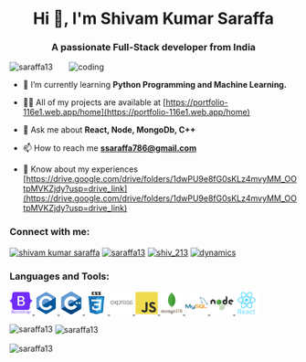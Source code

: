 
<h1 align="center">Hi 👋, I'm Shivam Kumar Saraffa</h1>
<h3 align="center">A passionate Full-Stack developer from India</h3>


<img align="right" alt="coding" width="400" src="https://user-images.githubusercontent.com/55389276/140866485-8fb1c876-9a8f-4d6a-98dc-08c4981eaf70.gif" ></img>

<p align="left"> <img src="https://komarev.com/ghpvc/?username=saraffa13&label=Profile%20views&color=0e75b6&style=flat" alt="saraffa13" /> </p>

- 🌱 I’m currently learning **Python Programming and Machine Learning.**

- 👨‍💻 All of my projects are available at [https://portfolio-116e1.web.app/home](https://portfolio-116e1.web.app/home)

- 💬 Ask me about **React, Node, MongoDb, C++**

- 📫 How to reach me **ssaraffa786@gmail.com**

- 📄 Know about my experiences [https://drive.google.com/drive/folders/1dwPU9e8fG0sKLz4mvyMM_OOtpMVKZjdy?usp=drive_link](https://drive.google.com/drive/folders/1dwPU9e8fG0sKLz4mvyMM_OOtpMVKZjdy?usp=drive_link)

<h3 align="left">Connect with me:</h3>
<p align="left">
<a href="https://linkedin.com/in/shivam kumar saraffa" target="blank"><img align="center" src="https://raw.githubusercontent.com/rahuldkjain/github-profile-readme-generator/master/src/images/icons/Social/linked-in-alt.svg" alt="shivam kumar saraffa" height="30" width="40" /></a>
<a href="https://instagram.com/saraffa13" target="blank"><img align="center" src="https://raw.githubusercontent.com/rahuldkjain/github-profile-readme-generator/master/src/images/icons/Social/instagram.svg" alt="saraffa13" height="30" width="40" /></a>
<a href="https://codeforces.com/profile/shiv13" target="blank"><img align="center" src="https://cdn.jsdelivr.net/npm/simple-icons@3.1.0/icons/codechef.svg" alt="shiv_213" height="30" width="40" /></a>
<a href="https://auth.geeksforgeeks.org/user/dynamics" target="blank"><img align="center" src="https://raw.githubusercontent.com/rahuldkjain/github-profile-readme-generator/master/src/images/icons/Social/geeks-for-geeks.svg" alt="dynamics" height="30" width="40" /></a>
</p>

<h3 align="left">Languages and Tools:</h3>
<p align="left"> <a href="https://getbootstrap.com" target="_blank" rel="noreferrer"> <img src="https://raw.githubusercontent.com/devicons/devicon/master/icons/bootstrap/bootstrap-plain-wordmark.svg" alt="bootstrap" width="40" height="40"/> </a> <a href="https://www.cprogramming.com/" target="_blank" rel="noreferrer"> <img src="https://raw.githubusercontent.com/devicons/devicon/master/icons/c/c-original.svg" alt="c" width="40" height="40"/> </a> <a href="https://www.w3schools.com/cpp/" target="_blank" rel="noreferrer"> <img src="https://raw.githubusercontent.com/devicons/devicon/master/icons/cplusplus/cplusplus-original.svg" alt="cplusplus" width="40" height="40"/> </a> <a href="https://www.w3schools.com/css/" target="_blank" rel="noreferrer"> <img src="https://raw.githubusercontent.com/devicons/devicon/master/icons/css3/css3-original-wordmark.svg" alt="css3" width="40" height="40"/> </a> <a href="https://expressjs.com" target="_blank" rel="noreferrer"> <img src="https://raw.githubusercontent.com/devicons/devicon/master/icons/express/express-original-wordmark.svg" alt="express" width="40" height="40"/> </a> <a href="https://developer.mozilla.org/en-US/docs/Web/JavaScript" target="_blank" rel="noreferrer"> <img src="https://raw.githubusercontent.com/devicons/devicon/master/icons/javascript/javascript-original.svg" alt="javascript" width="40" height="40"/> </a> <a href="https://www.mongodb.com/" target="_blank" rel="noreferrer"> <img src="https://raw.githubusercontent.com/devicons/devicon/master/icons/mongodb/mongodb-original-wordmark.svg" alt="mongodb" width="40" height="40"/> </a> <a href="https://www.mysql.com/" target="_blank" rel="noreferrer"> <img src="https://raw.githubusercontent.com/devicons/devicon/master/icons/mysql/mysql-original-wordmark.svg" alt="mysql" width="40" height="40"/> </a> <a href="https://nodejs.org" target="_blank" rel="noreferrer"> <img src="https://raw.githubusercontent.com/devicons/devicon/master/icons/nodejs/nodejs-original-wordmark.svg" alt="nodejs" width="40" height="40"/> </a> <a href="https://reactjs.org/" target="_blank" rel="noreferrer"> <img src="https://raw.githubusercontent.com/devicons/devicon/master/icons/react/react-original-wordmark.svg" alt="react" width="40" height="40"/> </a> </p>

<p><img align="left" src="https://github-readme-stats.vercel.app/api/top-langs?username=saraffa13&show_icons=true&locale=en&layout=compact" alt="saraffa13" /></p>

<p>&nbsp;<img align="center" src="https://github-readme-stats.vercel.app/api?username=saraffa13&show_icons=true&locale=en" alt="saraffa13" /></p>

<p><img align="center" src="https://github-readme-streak-stats.herokuapp.com/?user=saraffa13&" alt="saraffa13" /></p>

